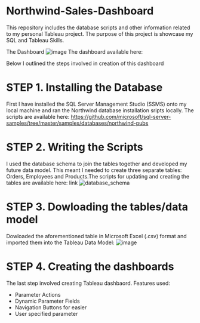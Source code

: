 # Northwind-Sales-Dashboard
This repository includes the database scripts and other information related to my personal Tableau project. The purpose of this project is showcase my SQL and Tableau Skills.

The Dashboard
![image](https://user-images.githubusercontent.com/117634180/213013756-b9a379a9-3d38-46dc-aabb-f044ad2f1056.png)
The dashboard available here: 

Below I outlined the steps involved in creation of this dashboard 

# STEP 1. Installing the Database
First I have installed the SQL Server Management Studio (SSMS) onto my local machine and ran the Northwind database installation sripts locally. The scripts are available here: https://github.com/microsoft/sql-server-samples/tree/master/samples/databases/northwind-pubs

# STEP 2. Writing the Scripts
I used the database schema to join the tables together and developed my future data model. This meant I needed to create three separate tables: Orders, Employees and Products.The scripts for updating and creating the tables are available here: link
![database_schema](https://user-images.githubusercontent.com/117634180/213016206-473ed04d-696d-4d90-8e18-2be10c2b324c.png)

# STEP 3. Dowloading the tables/data model
Dowloaded the aforementioned table in Microsoft Excel (.csv) format and imported them into the Tableau Data Model:
![image](https://user-images.githubusercontent.com/117634180/213017815-633e71b3-8a8e-4aae-a3cb-e894efded018.png)

# STEP 4. Creating the dashboards
The last step involved creating Tableau dashbaord. Features used:
  - Parameter Actions
  - Dynamic Parameter Fields
  - Navigation Buttons for easier 
  - User specified parameter
